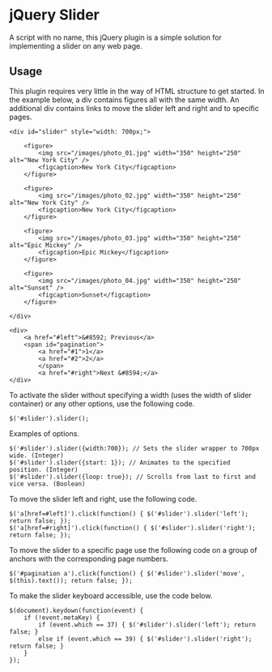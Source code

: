 jQuery Slider
=============

A script with no name, this jQuery plugin is a simple solution for implementing a slider on any web page.

Usage
-------------

This plugin requires very little in the way of HTML structure to get started. In the example below, a div contains figures all with the same width. An additional div contains links to move the slider left and right and to specific pages.

	<div id="slider" style="width: 700px;">
		
		<figure>
			<img src="/images/photo_01.jpg" width="350" height="250" alt="New York City" />
			<figcaption>New York City</figcaption>
		</figure>
		
		<figure>
			<img src="/images/photo_02.jpg" width="350" height="250" alt="New York City" />
			<figcaption>New York City</figcaption>
		</figure>
		
		<figure>
			<img src="/images/photo_03.jpg" width="350" height="250" alt="Epic Mickey" />
			<figcaption>Epic Mickey</figcaption>
		</figure>
		
		<figure>
			<img src="/images/photo_04.jpg" width="350" height="250" alt="Sunset" />
			<figcaption>Sunset</figcaption>
		</figure>
		
	</div>
	
	<div>
		<a href="#left">&#8592; Previous</a>
		<span id="pagination">
			<a href="#1">1</a>
			<a href="#2">2</a>
			</span>
			<a href="#right">Next &#8594;</a>
	</div>

To activate the slider without specifying a width (uses the width of slider container) or any other options, use the following code.

	$('#slider').slider();

Examples of options.

	$('#slider').slider({width:700}); // Sets the slider wrapper to 700px wide. (Integer)
	$('#slider').slider({start: 1}); // Animates to the specified position. (Integer)
	$('#slider').slider({loop: true}); // Scrolls from last to first and vice versa. (Boolean)

To move the slider left and right, use the following code.

	$('a[href=#left]').click(function() { $('#slider').slider('left'); return false; });
	$('a[href=#right]').click(function() { $('#slider').slider('right'); return false; });

To move the slider to a specific page use the following code on a group of anchors with the corresponding page numbers.

	$('#pagination a').click(function() { $('#slider').slider('move', $(this).text()); return false; });

To make the slider keyboard accessible, use the code below.

	$(document).keydown(function(event) {
		if (!event.metaKey) {
			if (event.which == 37) { $('#slider').slider('left'); return false; }
			else if (event.which == 39) { $('#slider').slider('right'); return false; }
		}
	});